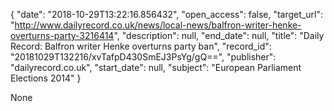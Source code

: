 {
  "date": "2018-10-29T13:22:16.856432", 
  "open_access": false, 
  "target_url": "http://www.dailyrecord.co.uk/news/local-news/balfron-writer-henke-overturns-party-3216414", 
  "description": null, 
  "end_date": null, 
  "title": "Daily Record: Balfron writer Henke overturns party ban", 
  "record_id": "20181029T132216/xvTafpD430SmEJ3PsYg/gQ==", 
  "publisher": "dailyrecord.co.uk", 
  "start_date": null, 
  "subject": "European Parliament Elections 2014"
}

None